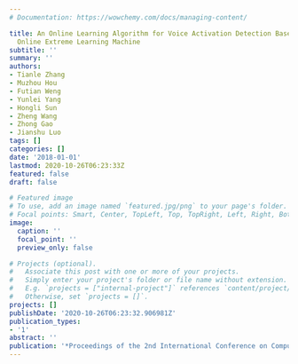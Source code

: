 ```yaml
---
# Documentation: https://wowchemy.com/docs/managing-content/

title: An Online Learning Algorithm for Voice Activation Detection Based on a Pretrained
  Online Extreme Learning Machine
subtitle: ''
summary: ''
authors:
- Tianle Zhang
- Muzhou Hou
- Futian Weng
- Yunlei Yang
- Hongli Sun
- Zheng Wang
- Zhong Gao
- Jianshu Luo
tags: []
categories: []
date: '2018-01-01'
lastmod: 2020-10-26T06:23:33Z
featured: false
draft: false

# Featured image
# To use, add an image named `featured.jpg/png` to your page's folder.
# Focal points: Smart, Center, TopLeft, Top, TopRight, Left, Right, BottomLeft, Bottom, BottomRight.
image:
  caption: ''
  focal_point: ''
  preview_only: false

# Projects (optional).
#   Associate this post with one or more of your projects.
#   Simply enter your project's folder or file name without extension.
#   E.g. `projects = ["internal-project"]` references `content/project/deep-learning/index.md`.
#   Otherwise, set `projects = []`.
projects: []
publishDate: '2020-10-26T06:23:32.906981Z'
publication_types:
- '1'
abstract: ''
publication: '*Proceedings of the 2nd International Conference on Computer Scienceand Application Engineering*'
---
```



